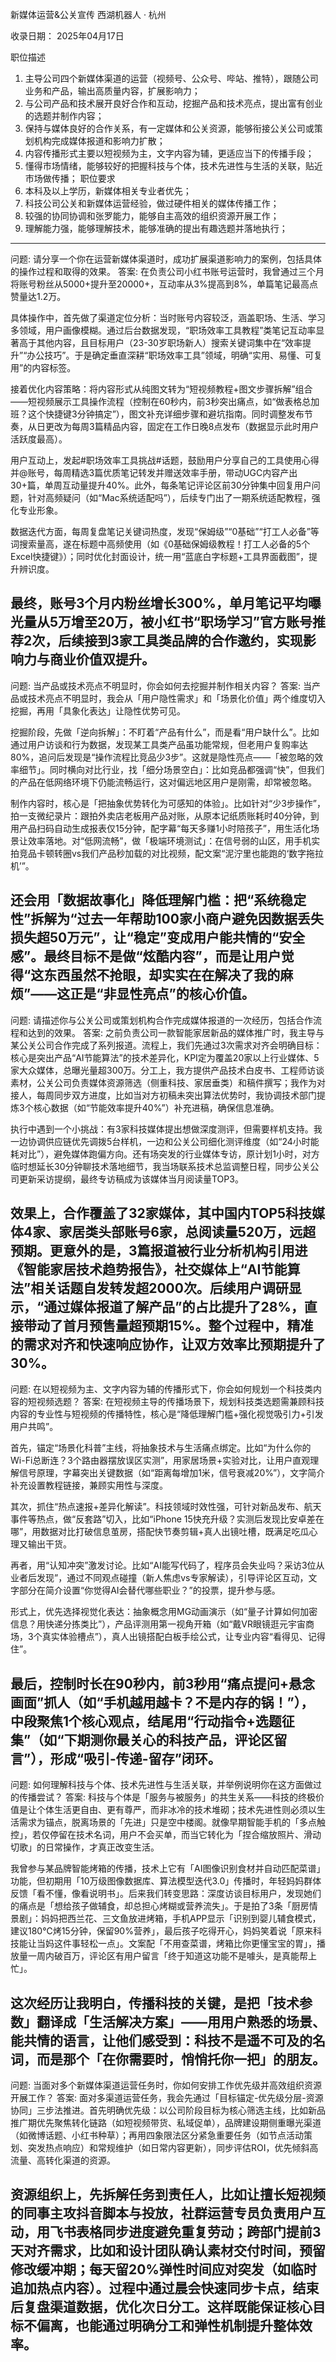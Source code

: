 新媒体运营&公关宣传
西湖机器人 · 杭州

收录日期： 2025年04月17日

职位描述
1. 主导公司四个新媒体渠道的运营（视频号、公众号、哔站、推特），跟随公司业务和产品，输出高质量内容，扩展影响力；
2. 与公司产品和技术展开良好合作和互动，挖掘产品和技术亮点，提出富有创业的选题并制作内容；
3. 保持与媒体良好的合作关系，有一定媒体和公关资源，能够衔接公关公司或策划机构完成媒体报道和影响力扩散；
4. 内容传播形式主要以短视频为主，文字内容为辅，更适应当下的传播手段；
5. 懂得市场情绪，能够较好的把握科技与个体，技术先进性与生活的关联，贴近市场做传播；
职位要求
1. 本科及以上学历，新媒体相关专业者优先；
2. 科技公司公关和新媒体运营经验，做过硬件相关的媒体传播工作；
3. 较强的协同协调和张罗能力，能够自主高效的组织资源开展工作；
4. 理解能力强，能够理解技术，能够准确的提出有趣选题并落地执行；

------------------------------------------------------------------------
问题: 请分享一个你在运营新媒体渠道时，成功扩展渠道影响力的案例，包括具体的操作过程和取得的效果。
答案: 在负责公司小红书账号运营时，我曾通过三个月将账号粉丝从5000+提升至20000+，互动率从3%提高到8%，单篇笔记最高点赞量达1.2万。  

具体操作中，首先做了渠道定位分析：当时账号内容较泛，涵盖职场、生活、学习多领域，用户画像模糊。通过后台数据发现，“职场效率工具教程”类笔记互动率显著高于其他内容，且目标用户（23-30岁职场新人）搜索关键词集中在“效率提升”“办公技巧”。于是确定垂直深耕“职场效率工具”领域，明确“实用、易懂、可复用”的内容标签。  

接着优化内容策略：将内容形式从纯图文转为“短视频教程+图文步骤拆解”组合——短视频展示工具操作流程（控制在60秒内，前3秒突出痛点，如“做表格总加班？这个快捷键3分钟搞定”），图文补充详细步骤和避坑指南。同时调整发布节奏，从日更改为每周3篇精品内容，固定在工作日晚8点发布（数据显示此时用户活跃度最高）。  

用户互动上，发起#职场效率工具挑战#话题，鼓励用户分享自己的工具使用心得并@账号，每周精选3篇优质笔记转发并赠送效率手册，带动UGC内容产出30+篇，单周互动量提升40%。此外，每条笔记评论区前30分钟集中回复用户问题，针对高频疑问（如“Mac系统适配吗”），后续专门出了一期系统适配教程，强化专业形象。  

数据迭代方面，每周复盘笔记关键词热度，发现“保姆级”“0基础”“打工人必备”等词搜索量高，遂在标题中高频使用（如《0基础保姆级教程！打工人必备的5个Excel快捷键》）；同时优化封面设计，统一用“蓝底白字标题+工具界面截图”，提升辨识度。  

最终，账号3个月内粉丝增长300%，单月笔记平均曝光量从5万增至20万，被小红书“职场学习”官方账号推荐2次，后续接到3家工具类品牌的合作邀约，实现影响力与商业价值双提升。
--------------------------------------------------
问题: 当产品或技术亮点不明显时，你会如何去挖掘并制作相关内容？
答案: 当产品或技术亮点不明显时，我会从「用户隐性需求」和「场景化价值」两个维度切入挖掘，再用「具象化表达」让隐性优势可见。  

挖掘阶段，先做「逆向拆解」：不盯着“产品有什么”，而是看“用户缺什么”。比如通过用户访谈和行为数据，发现某工具类产品虽功能常规，但老用户复购率达80%，追问后发现是“操作流程比竞品少3步”。这就是隐性亮点——「被忽略的效率细节」。同时横向对比行业，找「细分场景空白」：比如竞品都强调“快”，但我们的产品在低网络环境下仍能流畅运行，这对偏远地区用户是刚需，却常被忽略。  

制作内容时，核心是「把抽象优势转化为可感知的体验」。比如针对“少3步操作”，拍一支微纪录片：跟拍外卖店老板用产品对账，从原本记纸质账耗时40分钟，到用产品扫码自动生成报表仅15分钟，配字幕“每天多赚1小时陪孩子”，用生活化场景让效率落地。对“低网流畅”，做「极端环境测试」：在信号弱的山区，用手机实拍竞品卡顿转圈vs我们产品秒加载的对比视频，配文案“泥泞里也能跑的‘数字拖拉机’”。  

还会用「数据故事化」降低理解门槛：把“系统稳定性”拆解为“过去一年帮助100家小商户避免因数据丢失损失超50万元”，让“稳定”变成用户能共情的“安全感”。最终目标不是做“炫酷内容”，而是让用户觉得“这东西虽然不抢眼，却实实在在解决了我的麻烦”——这正是“非显性亮点”的核心价值。
--------------------------------------------------
问题: 请描述你与公关公司或策划机构合作完成媒体报道的一次经历，包括合作流程和达到的效果。
答案: 之前负责公司一款智能家居新品的媒体推广时，我主导与某公关公司合作完成了系列报道。流程上，我们先通过3次需求对齐会明确目标：核心是突出产品“AI节能算法”的技术差异化，KPI定为覆盖20家以上行业媒体、5家大众媒体，总曝光量超300万。分工上，我方提供产品技术白皮书、工程师访谈素材，公关公司负责媒体资源筛选（侧重科技、家居垂类）和稿件撰写；我作为对接人，每周同步双方进度，比如当对方初稿未突出算法优势时，我协调技术部门提炼3个核心数据（如“节能效率提升40%”）补充进稿，确保信息准确。

执行中遇到一个小挑战：有3家科技媒体提出想做深度测评，但需要样机支持。我一边协调供应链优先调拨5台样机，一边和公关公司细化测评维度（如“24小时能耗对比”），避免媒体跑偏方向。还有场突发的行业媒体专访，原计划1小时，对方临时想延长30分钟聊技术落地细节，我当场联系技术总监调整日程，同步公关公司更新采访提纲，最终专访稿成为该媒体当月阅读量TOP3。

效果上，合作覆盖了32家媒体，其中国内TOP5科技媒体4家、家居类头部账号6家，总阅读量520万，远超预期。更意外的是，3篇报道被行业分析机构引用进《智能家居技术趋势报告》，社交媒体上“AI节能算法”相关话题自发转发超2000次。后续用户调研显示，“通过媒体报道了解产品”的占比提升了28%，直接带动了首月预售量超预期15%。整个过程中，精准的需求对齐和快速响应协作，让双方效率比预期提升了30%。
--------------------------------------------------
问题: 在以短视频为主、文字内容为辅的传播形式下，你会如何规划一个科技类内容的短视频选题？
答案: 在短视频主导的传播场景下，规划科技类选题需兼顾科技内容的专业性与短视频的传播特性，核心是“降低理解门槛+强化视觉吸引力+引发用户共鸣”。  

首先，锚定“场景化科普”主线，将抽象技术与生活痛点绑定。比如“为什么你的Wi-Fi总断连？3个路由器摆放误区实测”，用家居场景+实验对比，让用户直观理解信号原理，字幕突出关键数据（如“距离每增加1米，信号衰减20%”），文字简介补充设置教程链接，兼顾实用性与深度。  

其次，抓住“热点速报+差异化解读”。科技领域时效性强，可针对新品发布、航天事件等热点，做“反套路”切入，比如“iPhone 15快充升级？实测后发现比安卓差在哪”，用数据对比打破信息茧房，搭配快节奏剪辑+真人出镜吐槽，既满足吃瓜心理又输出干货。  

再者，用“认知冲突”激发讨论。比如“AI能写代码了，程序员会失业吗？采访3位从业者后发现”，通过不同观点碰撞（新人焦虑vs专家解读），引导评论区互动，文字部分在简介设置“你觉得AI会替代哪些职业？”的投票，提升参与感。  

形式上，优先选择视觉化表达：抽象概念用MG动画演示（如“量子计算如何加密信息？用快递分拣类比”），产品评测用第一视角开箱（如“戴VR眼镜逛元宇宙商场，3个真实体验槽点”），真人出镜搭配白板手绘公式，让专业内容“看得见、记得住”。  

最后，控制时长在90秒内，前3秒用“痛点提问+悬念画面”抓人（如“手机越用越卡？不是内存的锅！”），中段聚焦1个核心观点，结尾用“行动指令+选题征集”（如“下期测你最关心的科技产品，评论区留言”），形成“吸引-传递-留存”闭环。
--------------------------------------------------
问题: 如何理解科技与个体、技术先进性与生活关联，并举例说明你在这方面做过的传播尝试？
答案: 科技与个体是「服务与被服务」的共生关系——科技的终极价值是让个体生活更自由、更有尊严，而非冰冷的技术堆砌；技术先进性则必须以生活需求为锚点，脱离场景的「先进」只是空中楼阁。就像早期智能手机的「多点触控」，若仅停留在技术名词，用户不会买单，而当它转化为「捏合缩放照片、滑动切歌」的日常操作，才真正改变生活。

我曾参与某品牌智能烤箱的传播，技术上它有「AI图像识别食材并自动匹配菜谱」功能，但初期用「10万级图像数据库、算法模型迭代3.0」传播时，年轻妈妈群体反馈「看不懂，像看说明书」。后来我们转变思路：深度访谈目标用户，发现她们的痛点是「想给孩子做辅食，却总担心烤糊或营养流失」。于是拍了3条「厨房情景剧」：妈妈把西兰花、三文鱼放进烤箱，手机APP显示「识别到婴儿辅食模式，建议180℃烤15分钟，保留90%营养」，最后孩子吃得开心，妈妈笑着说「原来科技能让当妈这件事轻松一点」。文案配「不用查菜谱，烤箱比你更懂宝宝的胃」，播放量一周内破百万，评论区有用户留言「终于知道这功能不是噱头，是真能帮上忙」。

这次经历让我明白，传播科技的关键，是把「技术参数」翻译成「生活解决方案」——用用户熟悉的场景、能共情的语言，让他们感受到：科技不是遥不可及的名词，而是那个「在你需要时，悄悄托你一把」的朋友。
--------------------------------------------------
问题: 当面对多个新媒体渠道运营任务时，你如何安排工作优先级并高效组织资源开展工作？
答案: 面对多渠道运营任务，我会先通过「目标锚定-优先级分层-资源协同」三步法推进。首先明确优先级：以公司阶段目标为核心筛选主线，比如新品推广期优先聚焦转化链路（如短视频带货、私域促单），品牌建设期侧重曝光渠道（如微博话题、小红书种草）；再用四象限法区分紧急重要任务（如节点活动策划、突发热点响应）和常规维护（如日常内容更新），同步评估ROI，优先倾斜高流量、高转化渠道的资源。  

资源组织上，先拆解任务到责任人，比如让擅长短视频的同事主攻抖音脚本与投放，社群运营专员负责用户互动，用飞书表格同步进度避免重复劳动；跨部门提前3天对齐需求，比如和设计团队确认素材交付时间，预留修改缓冲期；每天留20%弹性时间应对突发（如临时追加热点内容）。过程中通过晨会快速同步卡点，结束后复盘渠道数据，优化次日分工。这样既能保证核心目标不偏离，也能通过明确分工和弹性机制提升整体效率。
--------------------------------------------------
